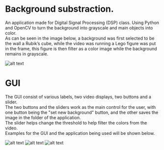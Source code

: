 # Background substraction.
An application made for Digital Signal Processing (DSP) class. Using Python and OpenCV to turn the background into grayscale and main objects into color. <br/>
As can be seen in the image below, a background was first selected to be the wall a Rubik’s cube, while the video was running a Lego figure was put in the frame, this figure is then filter as a color image while the background remains in grayscale.<br/>

![alt text](https://raw.githubusercontent.com/theAnhell/bkgrd-subs/master/20190606233613.png)<br/>

# GUI
The GUI consist of various labels, two video displays, two buttons and a slider. <br/>
The two buttons and the sliders work as the main control for the user, with one button being the "set new background" button, and the other saves the image in the folder of the application. <br/>
The slider helps change the threshold to help filter the colors from the video. <br/>
Examples for the GUI and the application being used will be shown below. <br/>

![alt text](https://raw.githubusercontent.com/theAnhell/bkgrd-subs/master/bksub1.png)
![alt text](https://raw.githubusercontent.com/theAnhell/bkgrd-subs/master/bksub2.png)
![alt text](https://raw.githubusercontent.com/theAnhell/bkgrd-subs/master/bksub3.png)<br/>
